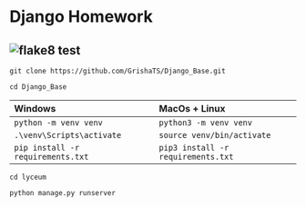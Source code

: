 # Django Homework
## ![flake8 test]( https://github.com/GrishaTS/Django_Base/actions/workflows/python-package.yml/badge.svg) 
```commandline 
git clone https://github.com/GrishaTS/Django_Base.git  
```
```commandline 
cd Django_Base
```

| Windows | MacOs + Linux                            |
| :--------------- | :------------------------------ |
|`python -m venv venv`|`python3 -m venv venv`|
|`.\venv\Scripts\activate`|`source venv/bin/activate`|
|`pip install -r requirements.txt`|`pip3 install -r requirements.txt`|

```commandline 
cd lyceum
```
```commandline 
python manage.py runserver
```
